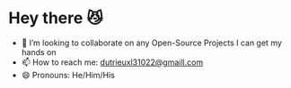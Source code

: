 # Hey there 😼 
- 👯 I’m looking to collaborate on any Open-Source Projects I can get my hands on
- 📫 How to reach me: dutrieuxl31022@gmaill.com
- 😄 Pronouns: He/Him/His

